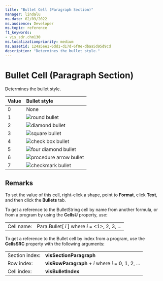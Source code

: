```yaml
---
title: "Bullet Cell (Paragraph Section)" 
manager: lindalu
ms.date: 02/09/2022
ms.audience: Developer
ms.topic: reference
f1_keywords:
- vis_sdr.chm130 
ms.localizationpriority: medium
ms.assetid: 124a5ee1-6dd1-d17d-6f0e-dbaa5d95d9cd
description: "Determines the bullet style."
---
```


# Bullet Cell (Paragraph Section)

Determines the bullet style.
  
|**Value**|**Bullet style**|
|:-----|:-----|
|0   |None |
|1   |![round bullet](media/IC_Bullet1_ZA07645847.gif) |
|2   |![diamond bullet](media/IC_Bullet2_ZA07645848.gif) |
|3   |![square bullet](media/IC_Bullet3_ZA07645849.gif) |
|4   |![check box bullet](media/IC_Bullet4_ZA07645851.gif) |
|5   |![four diamond bullet](media/IC_Bullet5_ZA07645852.gif) |
|6   |![procedure arrow bullet](media/IC_Bullet6_ZA07645853.gif) |
|7   |![checkmark bullet](media/IC_Bullet7_ZA07645854.gif) |

 
## Remarks

To set the value of this cell, right-click a shape, point to **Format**, click **Text**, and then click the **Bullets** tab. 
  
To get a reference to the BulletString cell by name from another formula, or from a program by using the **CellsU** property, use: 
  
|||
|:-----|:-----|
|Cell name: |Para.Bullet[ *i*  ] where *i*  = <1>, 2, 3, ... |

To get a reference to the Bullet cell by index from a program, use the **CellsSRC** property with the following arguments: 

|||
|:-----|:-----|
|Section index: |**visSectionParagraph** |
|Row index:  |**visRowParagraph** +  *i* where  *i*  = 0, 1, 2, ... |
|Cell index: |**visBulletIndex** |
